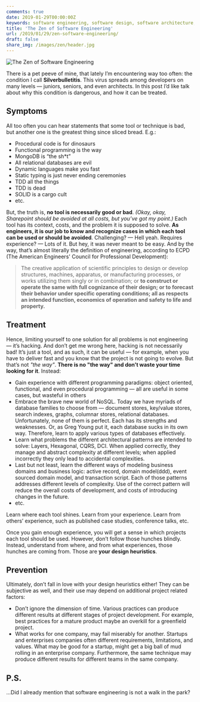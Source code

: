 ```yaml
---
comments: true
date: 2019-01-29T00:00:00Z
keywords: software engineering, software design, software architecture, design patterns, design principles, ddd, cqrs, engineering, design, software, architecture
title: 'The Zen of Software Engineering'
url: /2019/01/29/zen-software-engineering/
draft: false
share_img: /images/zen/header.jpg
---
```


<img src="/images/zen/header.jpg" alt="The Zen of Software Engineering" />


There is a pet peeve of mine, that lately I’m encountering way too often: the condition I call __Silverbulletitis__. This virus spreads among developers on many levels — juniors, seniors, and even architects. In this post I’d like talk about why this condition is dangerous, and how it can be treated.

## Symptoms
All too often you can hear statements that some tool or technique is bad, but another one is the greatest thing since sliced bread. E.g.:

* Procedural code is for dinosaurs
* Functional programming is the way
* MongoDB is “the sh*t”
* All relational databases are evil
* Dynamic languages make you fast
* Static typing is just never ending ceremonies
* TDD all the things
* TDD is dead
* SOLID is a cargo cult
* etc.

But, the truth is, **no tool is necessarily good or bad**. _(Okay, okay, Sharepoint should be avoided at all costs, but you’ve got my point.)_ Each tool has its context, costs, and the problem it is supposed to solve. **As engineers, it is our job to know and recognize cases in which each tool can be used or should be avoided**. Challenging? — Hell yeah. Requires experience? — Lots of it. But hey, it was never meant to be easy. And by the way, that’s almost literally the definition of engineering, according to ECPD (The American Engineers' Council for Professional Development):

> The creative application of scientific principles to design or develop structures, machines, apparatus, or manufacturing processes, or works utilizing them singly or in combination; or **to construct or operate the same with full cognizance of their design; or to forecast their behavior under specific operating conditions; all as respects an intended function, economics of operation and safety to life and property.**

## Treatment
Hence, limiting yourself to one solution for all problems is not engineering — it’s hacking. And don’t get me wrong here, hacking is not necessarily bad! It’s just a tool, and as such, it can be useful — for example, when you have to deliver fast and you know that the project is not going to evolve. But that’s not *"the way"*. **There is no "the way" and don’t waste your time looking for it**. Instead:

* Gain experience with different programming paradigms: object oriented, functional, and even procedural programming — all are useful in some cases, but wasteful in others
* Embrace the brave new world of NoSQL. Today we have myriads of database families to choose from — document stores, key/value stores, search indexes, graphs, columnar stores, relational databases. Unfortunately, none of them is perfect. Each has its strengths and weaknesses. Or, as Greg Young put it, each database sucks in its own way. Therefore, learn to apply various types of databases effectively.
* Learn what problems the different architectural patterns are intended to solve: Layers, Hexagonal, CQRS, DCI. When applied correctly, they manage and abstract complexity at different levels; when applied incorrectly they only lead to accidental complexities.
* Last but not least, learn the different ways of modeling business domains and business logic: active record, domain model(ddd), event sourced domain model, and transaction script. Each of those patterns addresses different levels of complexity. Use of the correct pattern will reduce the overall costs of development, and costs of introducing changes in the future.
* etc.

Learn where each tool shines. Learn from your experience. Learn from others’ experience, such as published case studies, conference talks, etc.

Once you gain enough experience, you will get a sense in which projects each tool should be used. However, don’t follow those hunches blindly. Instead, understand from where, and from what experiences, those hunches are coming from. Those are **your design heuristics**.

## Prevention
Ultimately, don’t fall in love with your design heuristics either! They can be subjective as well, and their use may depend on additional project related factors:

* Don’t ignore the dimension of time. Various practices can produce different results at different stages of project development. For example, best practices for a mature product maybe an overkill for a greenfield project.
* What works for one company, may fail miserably for another. Startups and enterprises companies often different requirements, limitations, and values. What may be good for a startup, might get a big ball of mud rolling in an enterprise company. Furthermore, the same technique may produce different results for different teams in the same company.

## P.S.
...Did I already mention that software engineering is not a walk in the park?